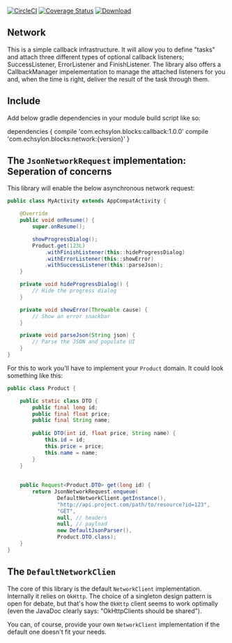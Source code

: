 [![CircleCI](https://circleci.com/gh/echsylon/blocks-network.svg?style=shield)](https://circleci.com/gh/echsylon/blocks-network) [![Coverage Status](https://coveralls.io/repos/github/echsylon/blocks-network/badge.svg)](https://coveralls.io/github/echsylon/blocks-network) [![Download](https://api.bintray.com/packages/echsylon/maven/network/images/download.svg)](https://bintray.com/echsylon/maven/network/_latestVersion)

## Network
This is a simple callback infrastructure. It will allow you to define "tasks" and attach three different types of optional callback listeners; SuccessListener, ErrorListener and FinishListener. The library also offers a CallbackManager impelementation to manage the attached listeners for you and, when the time is right, deliver the result of the task through them.

## Include
Add below gradle dependencies in your module build script like so:

dependencies {
    compile 'com.echsylon.blocks:callback:1.0.0'
    compile 'com.echsylon.blocks:network:{version}'
}

## The `JsonNetworkRequest` implementation: Seperation of concerns

This library will enable the below asynchronous network request:

```java
public class MyActivity extends AppCompatActivity {

    @Override
    public void onResume() {
        super.onResume();

        showProgressDialog();
        Product.get(123L)
            .withFinishListener(this::hideProgressDialog)
            .withErrorListener(this::showError)
            .withSuccessListener(this::parseJson);
    }

    private void hideProgressDialog() {
        // Hide the progress dialog
    }

    private void showError(Throwable cause) {
        // Show an error snackbar
    }

    private void parseJson(String json) {
        // Parse the JSON and populate UI
    }
}
```

For this to work you'll have to implement your `Product` domain. It could look something like this:

```java
public class Product {

    public static class DTO {
        public final long id;
        public final float price;
        public final String name;
        
        public DTO(int id, float price, String name) {
            this.id = id;
            this.price = price;
            this.name = name;
        }
    }
    
    
    public Request<Product.DTO> get(long id) {
        return JsonNetworkRequest.enqueue(
                DefaultNetworkClient.getInstance(),
                "http://api.project.com/path/to/resource?id=123",
                "GET",
                null, // headers
                null, // payload
                new DefaultJsonParser(),
                Product.DTO.class);
    }
}
```

## The `DefaultNetworkClien`
The core of this library is the default `NetworkClient` implementation. Internally it relies on `OkHttp`. The choice of a singleton design pattern is open for debate, but that's how the `OkHttp` client seems to work optimally (even the JavaDoc clearly says: "OkHttpClients should be shared").

You can, of course, provide your own `NetworkClient` implementation if the default one doesn't fit your needs.
